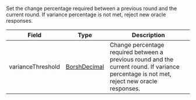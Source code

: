 Set the change percentage required between a previous round and the current round. If variance percentage is not met, reject new oracle responses.

| Field             | Type                                           | Description                                                                                                                                |
| ----------------- | ---------------------------------------------- | ------------------------------------------------------------------------------------------------------------------------------------------ |
| varianceThreshold | [BorshDecimal](/solana/idl/types/borshdecimal) | Change percentage required between a previous round and the current round. If variance percentage is not met, reject new oracle responses. |
